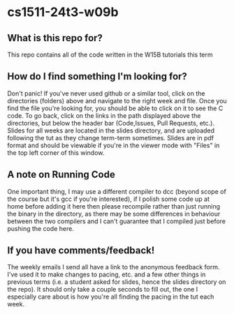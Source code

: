 # cs1511-24t3-w09b
## What is this repo for?
This repo contains all of the code written in the W15B tutorials this term


## How do I find something I'm looking for?
Don't panic! If you've never used github or a similar tool, click on the directories (folders) above and navigate to the right week and file. Once you find the file you're looking for, you should be able to click on it to see the C code.
To go back, click on the links in the path displayed above the directories, but below the header bar (Code,Issues, Pull Requests, etc.).
Slides for all weeks are located in the slides directory, and are uploaded following the tut as they change term-term sometimes.
Slides are in pdf format and should be viewable if you're in the viewer mode with "Files" in the top left corner of this window.

## A note on Running Code
One important thing, I may use a different compiler to dcc (beyond scope of the course but it's gcc if you're interested), if I polish some code up at home before adding it here then please recompile rather than just running the binary in the directory, as there may be some differences in behaviour between the two compilers and I can't guarantee that I compiled just before pushing the code here.

## If you have comments/feedback!
The weekly emails I send all have a link to the anonymous feedback form. I've used it to make changes to pacing, etc. and a few other things in previous terms (i.e. a student asked for slides, hence the slides directory on the repo).
It should only take a couple seconds to fill out, the one I especially care about is how you're all finding the pacing in the tut each week.


